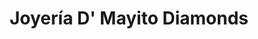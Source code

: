 ---
title: "Joyería D' Mayito Diamonds"
url: /santo-domingo/joyeria-d-mayito-diamonds/
shop: Schmuck
---